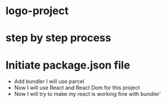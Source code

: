 <!-- @format -->

# logo-project

# step by step process

# Initiate package.json file

- Add bundler I will use parcel
- Now I will use React and React Dom for this project
- Now I will try to make my react is working fine with bundler'
